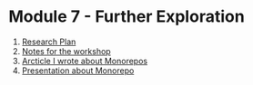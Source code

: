 # Module 7 - Further Exploration

1. [Research Plan](https://github.com/thorbergurharaldsson/Module7/blob/main/ResearchPlan/ResearchPlan.md)
2. [Notes for the workshop](https://github.com/thorbergurharaldsson/Module7/blob/main/workshop/workshopNotes.md)
3. [Arcticle I wrote about Monorepos](https://medium.com/@thorbergur/fd9924e96347)
4. [Presentation about Monorepo](https://github.com/thorbergurharaldsson/Module7/tree/main/Presentation)
